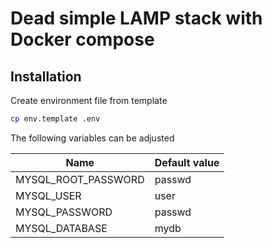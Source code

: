 # Dead simple LAMP stack with Docker compose

## Installation
Create environment file from template
```bash
cp env.template .env
```

The following variables can be adjusted

| Name                | Default value |
| ------------------- | ------------- |
| MYSQL_ROOT_PASSWORD | passwd        |
| MYSQL_USER          | user          |
| MYSQL_PASSWORD      | passwd        |
| MYSQL_DATABASE      | mydb          |  



